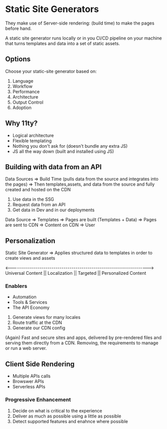 # Static Site Generators

They make use of Server-side rendering: (build time) to make the pages before hand.

A static site generator runs locally or in you CI/CD pipeline on your machine that turns templates and data into a set of static assets.


## Options

Choose your static-site generator based on:

1. Language
2. Workflow
3. Performance
4. Architecture
5. Output Control
6. Adoption

## Why 11ty?

* Logical architecture
* Flexible templating
* Nothing you don't ask for (doesn't bundle any extra JS)
* JS all the way down (built and installed using JS)


## Building with data from an API

Data Sources => Build Time (pulls data from the source and integrates into the pages) => Then templates,assets, and data from the source and fully created and hosted on the CDN

1. Use data in the SSG
2. Request data from an API
3. Get data in Dev and in our deployments

Data Source => Templates => Pages are built (Templates + Data) => Pages are sent to CDN => Content on CDN => User

## Personalization

Static Site Generator => Applies structured data to templates in order to create views and assets

<-------------------------------------------------------------------->
Universal Content || Localization || Targeted || Personalized Content

### Enablers

* Automation
* Tools & Services
* The API Economy

1. Generate views for many locales
2. Route traffic at the CDN
3. Generate our CDN config


(Again) Fast and secure sites and apps, delivered by pre-rendered files and serving them directly from a CDN. Removing, the requirements to manage or run a web server.


## Client Side Rendering

* Multiple APIs calls
* Browswer APIs
* Serverless APIs

### Progressive Enhancement

1. Decide on what is critical to the experience
2. Deliver as much as possible using a little as possible
3. Detect supported features and enahnce where possible



